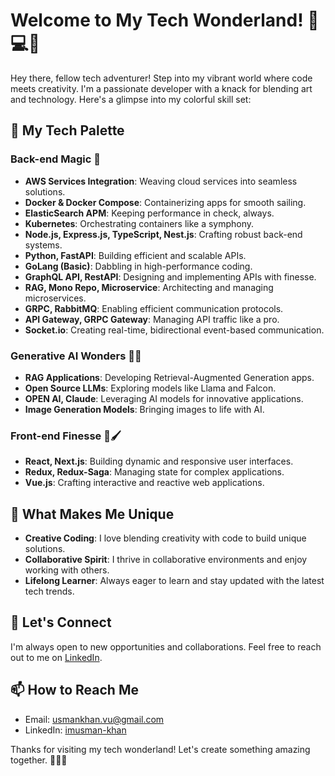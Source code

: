 # Welcome to My Tech Wonderland! 🌈💻✨

Hey there, fellow tech adventurer! Step into my vibrant world where code meets creativity. I'm a passionate developer with a knack for blending art and technology. Here's a glimpse into my colorful skill set:

## 🎨 My Tech Palette

### Back-end Magic 🔮
- **AWS Services Integration**: Weaving cloud services into seamless solutions.
- **Docker & Docker Compose**: Containerizing apps for smooth sailing.
- **ElasticSearch APM**: Keeping performance in check, always.
- **Kubernetes**: Orchestrating containers like a symphony.
- **Node.js, Express.js, TypeScript, Nest.js**: Crafting robust back-end systems.
- **Python, FastAPI**: Building efficient and scalable APIs.
- **GoLang (Basic)**: Dabbling in high-performance coding.
- **GraphQL API, RestAPI**: Designing and implementing APIs with finesse.
- **RAG, Mono Repo, Microservice**: Architecting and managing microservices.
- **GRPC, RabbitMQ**: Enabling efficient communication protocols.
- **API Gateway, GRPC Gateway**: Managing API traffic like a pro.
- **Socket.io**: Creating real-time, bidirectional event-based communication.

### Generative AI Wonders 🤖🎨
- **RAG Applications**: Developing Retrieval-Augmented Generation apps.
- **Open Source LLMs**: Exploring models like Llama and Falcon.
- **OPEN AI, Claude**: Leveraging AI models for innovative applications.
- **Image Generation Models**: Bringing images to life with AI.

### Front-end Finesse 🎨🖌️
- **React, Next.js**: Building dynamic and responsive user interfaces.
- **Redux, Redux-Saga**: Managing state for complex applications.
- **Vue.js**: Crafting interactive and reactive web applications.

## 🌟 What Makes Me Unique
- **Creative Coding**: I love blending creativity with code to build unique solutions.
- **Collaborative Spirit**: I thrive in collaborative environments and enjoy working with others.
- **Lifelong Learner**: Always eager to learn and stay updated with the latest tech trends.

## 🔗 Let's Connect
I'm always open to new opportunities and collaborations. Feel free to reach out to me on [LinkedIn](www.linkedin.com/in/imusman-khan).

## 📫 How to Reach Me
- Email: [usmankhan.vu@gmail.com](mailto:usmankhan.vu@gmail.com)
- LinkedIn: [imusman-khan](www.linkedin.com/in/imusman-khan)

Thanks for visiting my tech wonderland! Let's create something amazing together. 🚀🌈✨
